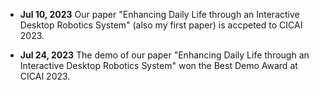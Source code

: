 - **Jul 10, 2023** Our paper "Enhancing Daily Life through an Interactive Desktop Robotics System" (also my first paper) is accpeted to CICAI 2023.

- **Jul 24, 2023** The demo of our paper "Enhancing Daily Life through an Interactive Desktop Robotics System" won the Best Demo Award at CICAI 2023.